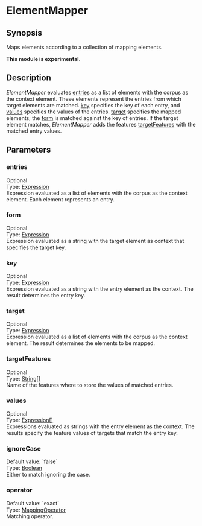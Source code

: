 <h1 class="module">ElementMapper</h1>

## Synopsis

Maps elements according to a collection of mapping elements.

**This module is experimental.**

## Description

*ElementMapper* evaluates <a href="#entries" class="param">entries</a> as a list of elements with the corpus as the context element. These elements represent the entries from which target elements are matched. <a href="#key" class="param">key</a> specifies the key of each entry, and <a href="#values" class="param">values</a> specifies the values of the entries. <a href="#target" class="param">target</a> specifies the mapped elements; the <a href="#form" class="param">form</a> is matched against the key of entries. If the target element matches, *ElementMapper* adds the features <a href="#targetFeatures" class="param">targetFeatures</a> with the matched entry values.

## Parameters

<a name="entries">

### entries

<div class="param-level param-level-optional">Optional
</div>
<div class="param-type">Type: <a href="../converter/fr.inra.maiage.bibliome.alvisnlp.core.corpus.expressions.Expression" class="converter">Expression</a>
</div>
Expression evaluated as a list of elements with the corpus as the context element. Each element represents an entry.

<a name="form">

### form

<div class="param-level param-level-optional">Optional
</div>
<div class="param-type">Type: <a href="../converter/fr.inra.maiage.bibliome.alvisnlp.core.corpus.expressions.Expression" class="converter">Expression</a>
</div>
Expression evaluated as a string with the target element as context that specifies the target key.

<a name="key">

### key

<div class="param-level param-level-optional">Optional
</div>
<div class="param-type">Type: <a href="../converter/fr.inra.maiage.bibliome.alvisnlp.core.corpus.expressions.Expression" class="converter">Expression</a>
</div>
Expression evaluated as a string with the entry element as the context. The result determines the entry key.

<a name="target">

### target

<div class="param-level param-level-optional">Optional
</div>
<div class="param-type">Type: <a href="../converter/fr.inra.maiage.bibliome.alvisnlp.core.corpus.expressions.Expression" class="converter">Expression</a>
</div>
Expression evaluated as a list of elements with the corpus as the context element. The result determines the elements to be mapped.

<a name="targetFeatures">

### targetFeatures

<div class="param-level param-level-optional">Optional
</div>
<div class="param-type">Type: <a href="../converter/java.lang.String[]" class="converter">String[]</a>
</div>
Name of the features where to store the values of matched entries.

<a name="values">

### values

<div class="param-level param-level-optional">Optional
</div>
<div class="param-type">Type: <a href="../converter/fr.inra.maiage.bibliome.alvisnlp.core.corpus.expressions.Expression[]" class="converter">Expression[]</a>
</div>
Expressions evaluated as strings with the entry element as the context. The results specify the feature values of targets that match the entry key.

<a name="ignoreCase">

### ignoreCase

<div class="param-level param-level-default-value">Default value: `false`
</div>
<div class="param-type">Type: <a href="../converter/java.lang.Boolean" class="converter">Boolean</a>
</div>
Either to match ignoring the case.

<a name="operator">

### operator

<div class="param-level param-level-default-value">Default value: `exact`
</div>
<div class="param-type">Type: <a href="../converter/fr.inra.maiage.bibliome.alvisnlp.bibliomefactory.modules.mapper.MappingOperator" class="converter">MappingOperator</a>
</div>
Matching operator.


